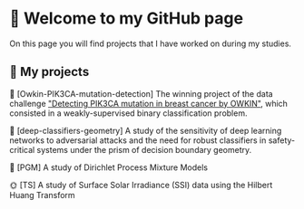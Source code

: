 # 👋 Welcome to my GitHub page 

On this page you will find projects that I have worked on during my studies.

## :rocket: My projects


🧬 [Owkin-PIK3CA-mutation-detection] The winning project of the data challenge ["Detecting PIK3CA mutation in breast cancer by OWKIN"](https://challengedata.ens.fr/challenges/98), which consisted in a weakly-supervised binary classification problem.

:mag_right: [deep-classifiers-geometry] A study of the sensitivity of deep learning networks to adversarial attacks and the need for robust classifiers in safety-critical systems under the prism of decision boundary geometry.

🔬 [PGM] A study of Dirichlet Process Mixture Models

:sun_with_face: [TS] A study of Surface Solar Irradiance (SSI) data using the Hilbert Huang Transform


<!--
**paulbonin/paulbonin** is a ✨ _special_ ✨ repository because its `README.md` (this file) appears on your GitHub profile.

Here are some ideas to get you started:

- 🔭 I’m currently working on ...
- 🌱 I’m currently learning ...
- 👯 I’m looking to collaborate on ...
- 🤔 I’m looking for help with ...
- 💬 Ask me about ...
- 📫 How to reach me: ...
- 😄 Pronouns: ...
- ⚡ Fun fact: ...
-->
